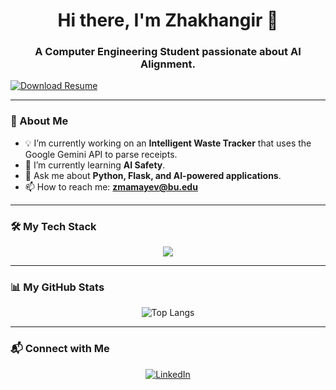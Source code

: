 <h1 align="center">Hi there, I'm Zhakhangir 👋</h1>
<h3 align="center">A Computer Engineering Student passionate about AI Alignment.</h3>
<a href="https://github.com/dzokha-true/dzokha-true/blob/main/Zhakhangir%20Mamayev%20Resume.pdf">
  <img src="https://img.shields.io/badge/Download-Resume-blue?style=for-the-badge&logo=googledocs&logoColor=white" alt="Download Resume"/>
</a>

---

### 🔭 About Me

- 💡 I’m currently working on an **Intelligent Waste Tracker** that uses the Google Gemini API to parse receipts.
- 🌱 I’m currently learning **AI Safety**.
- 💬 Ask me about **Python, Flask, and AI-powered applications**.
- 📫 How to reach me: **zmamayev@bu.edu**

---

### 🛠️ My Tech Stack

<p align="center">
  <a href="https://skillicons.dev">
    <img src="https://skillicons.dev/icons?i=python,flask,javascript,sqlite,c,cpp,git,vscode" />
  </a>
</p>

---

### 📊 My GitHub Stats

<p align="center">
  <img src="https://github-readme-stats.vercel.app/api/top-langs/?username=dzokha-true&layout=compact&theme=tokyonight" alt="Top Langs" />
</p>

---

### 📬 Connect with Me

<p align="center">
<a href="https://linkedin.com/in/[YOUR_LINKEDIN]"><img src="https://img.shields.io/badge/-LinkedIn-blue?style=for-the-badge&logo=linkedin&logoColor=white" alt="LinkedIn"></a>
</p>
